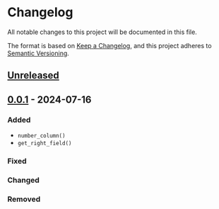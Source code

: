 # Changelog

All notable changes to this project will be documented in this file.

The format is based on [Keep a Changelog](https://keepachangelog.com/en/1.0.0/),
and this project adheres to [Semantic Versioning](https://semver.org/spec/v2.0.0.html).

## [Unreleased]

## [0.0.1] - 2024-07-16

### Added
- `number_column()`
- `get_right_field()`

### Fixed

### Changed

### Removed


[unreleased]: https://github.com/IslasGECI/geci_mimesis/compare/v1.1.1...HEAD
[0.0.1]: https://github.com/IslasGECI/geci_mimesis/releases/tag/v0.0.1
